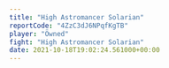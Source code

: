 ```yaml
---
title: "High Astromancer Solarian"
reportCode: "4ZzC3dJ6NPqfKgTB"
player: "Öwned"
fight: "High Astromancer Solarian"
date: 2021-10-18T19:02:24.561000+00:00
---
```

